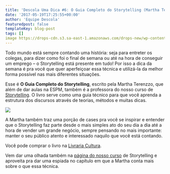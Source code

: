 ```yaml
---
title: 'Descola Uma Dica #6: O Guia Completo do Storytelling (Martha Terenzzo)'
date: '2017-05-19T17:25:55+00:00'
author: 'Equipe Descola'
featuredpost: false
templateKey: blog-post
tags: []
image https://drops-cdn.s3.sa-east-1.amazonaws.com/drops-new/wp-content/uploads/2017/05/19172527/Descola_umadica-6-150x150.png
---
```

Todo mundo está sempre contando uma história: seja para entreter os colegas, para dizer como foi o final de semana ou até na hora de conseguir um emprego – o Storytelling está presente em tudo! Por isso a dica da semana é pra você que quer aperfeiçoar essa técnica e utilizá-la da melhor forma possível nas mais diferentes situações.

Esse é **O Guia Completo do Storytelling**, escrito pela Martha Terenzzo, que além de dar aulas na ESPM, também é a professora do nosso curso de [Storytelling](https://descola.org/curso/storytelling). O livro serve como uma guia técnico para que você aprenda a estrutura dos discursos através de teorias, métodos e muitas dicas.

![](https://descola.org/drops/wp-content/uploads/2017/05/storytelling.png)

A Martha também traz uma porção de cases pra você se inspirar e entender que o Storytelling faz parte desde o mais simples ato do seu dia a dia até a hora de vender um grande negócio, sempre pensando no mais importante: manter o seu público atento e interessado naquilo que você está contando.

Você pode comprar o livro na [Livraria Cultura](http://www.livrariacultura.com.br/p/livros/administracao/comunicacao-empresarial/o-guia-completo-do-storytelling-46328461).

Vem dar uma olhada também na [página do nosso curso](https://descola.org/curso/storytelling) de Storytelling e aproveita pra dar uma espiada no capítulo em que a Martha conta mais sobre o que essa técnica.